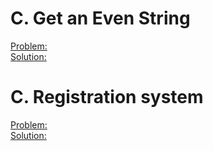 # C. Get an Even String
[Problem:](https://codeforces.com/contest/1660/problem/C)\
[Solution:](https://codeforces.com/contest/1660/submission/153989687)

# C. Registration system
[Problem:](https://codeforces.com/contest/4/problem/C)\
[Solution:](https://codeforces.com/contest/4/submission/153367356)